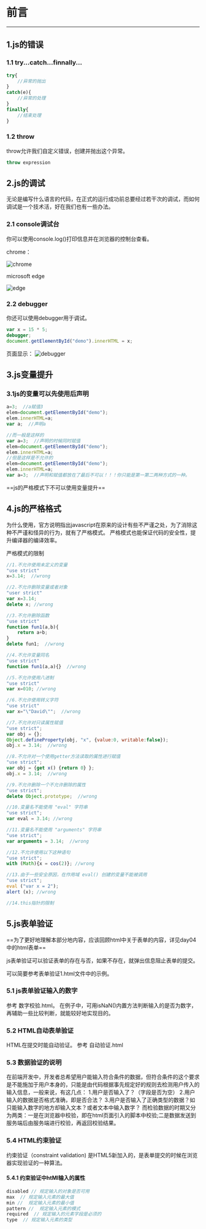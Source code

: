 # 前言

---

## 1.js的错误

### 1.1 try...catch...finnally...

```javascript
try{
    //异常的抛出
}
catch(e){
    //异常的处理
}
finally{
    //结束处理
}
```

### 1.2 throw

throw允许我们自定义错误，创建并抛出这个异常。

```javascript
throw expression
```

## 2.js的调试

无论是编写什么语言的代码，在正式的运行成功前总要经过若干次的调试，而如何调试是一个技术活，好在我们也有一些办法。

### 2.1 console调试台

你可以使用console.log()打印信息并在浏览器的控制台查看。

chrome：

![chrome](./images/chrome.png)

microsoft edge

![edge](./images/edge.png)

### 2.2 debugger

你还可以使用debugger用于调试。

```javascript
var x = 15 * 5;
debugger;
document.getElementById("demo").innerHTML = x;
```

页面显示：
![debugger](./images/debugger.png)

## 3.js变量提升

### 3.1js的变量可以先使用后声明

```javascript
a=3;  //a赋值3
elem=document.getElementById("demo");
elem.innerHTML=a;
var a;  //声明a

//而一般是这样的
var a=3;  //声明的时候同时赋值
elem=document.getElementById("demo");
elem.innerHTML=a;
//但是这样是不允许的
elem=document.getElementById("demo");
elem.innerHTML=a;
var a=3;  //声明和赋值都放在了最后不可以！！！你只能是第一第二两种方式的一种。
```

==js的严格模式下不可以使用变量提升==

## 4.js的严格格式

为什么使用，官方说明指出javascript在原来的设计有些不严谨之处，为了消除这种不严谨和怪异的行为，就有了严格模式。
严格模式也能保证代码的安全性，提升编译器的编译效率。

严格模式的限制

```javascript
//1.不允许使用未定义的变量
"use strict"
x=3.14;  //wrong

//2.不允许删除变量或者对象
"user strict"
var x=3.14;
delete x; //wrong

//3.不允许删除函数
"use strict"
function fun1(a,b){
    return a+b;
}
delete fun1;  //wrong

//4.不允许变量同名
"use strict"
function fun1(a,a){}  //wrong

//5.不允许使用八进制
"use strict"
var x=010; //wrong

//6.不允许使用转义字符
"use strict"
var x="\"David\"";  //wrong

//7.不允许对只读属性赋值
"use strict";
var obj = {};
Object.defineProperty(obj, "x", {value:0, writable:false});
obj.x = 3.14;  //wrong

//8.不允许对一个使用getter方法读取的属性进行赋值
"use strict";
var obj = {get x() {return 0} };
obj.x = 3.14;  //wrong

//9.不允许删除一个不允许删除的属性
"use strict";
delete Object.prototype;  //wrong

//10.变量名不能使用 "eval" 字符串
"use strict";
var eval = 3.14; //wrong

//11.变量名不能使用 "arguments" 字符串
"use strict";
var arguments = 3.14;  //wrong

//12.不允许使用以下这种语句
"use strict";
with (Math){x = cos(2)}; //wrong

//13.由于一些安全原因，在作用域 eval() 创建的变量不能被调用
"use strict";
eval ("var x = 2");
alert (x); //wrong

//14.this指针的限制
```

## 5.js表单验证

==为了更好地理解本部分地内容，应该回顾html中关于表单的内容，详见day04中的html表单==

js表单验证可以验证表单的存在与否，如果不存在，就弹出信息阻止表单的提交。

可以简要参考表单验证1.html文件中的示例。

### 5.1 js表单验证输入的数字

参考 数字校验.html。
在例子中，可用isNaN()内置方法判断输入的是否为数字，再辅助一些比较判断，就能较好地实现目的。

### 5.2 HTML自动表单验证

HTML在提交时能自动验证。
参考 自动验证.html

### 5.3 数据验证的说明

在前端开发中，开发者总希望用户能输入符合条件的数据，但符合条件的这个要求是不能施加于用户本身的，只能是由代码根据事先规定好的规则去检测用户传入的输入信息，一般来说，有这几点：
1.用户是否输入了？（字段是否为空）
2.用户输入的数据是否格式准确，即是否合法？
3.用户是否输入了正确类型的数据？如只能输入数字的地方却输入文本？或者文本中输入数字？
而检验数据的时期又分为两类：一是在浏览器中校验，即在html页面引入的脚本中校验;二是数据发送到服务端后由服务端进行校验，再返回校验结果。

### 5.4 HTML约束验证

约束验证（constraint validation) 是HTML5新加入的，是表单提交的时候在浏览器实现验证的一种算法。

#### 5.4.1 约束验证中htMl输入的属性

```javascript
disabled // 规定输入的对象是否可用
max  // 规定输入元素的最大值
min //  规定输入元素的最小值
pattern //  规定输入元素的模式
required  // 规定输入的元素字段是必须的
type  // 规定输入元素的类型
```

